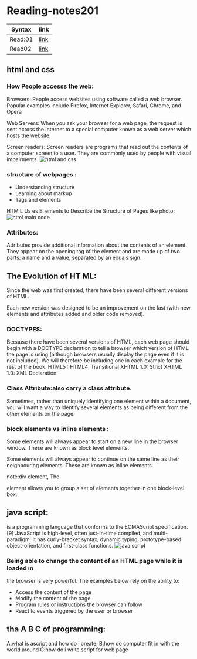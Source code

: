 # Reading-notes201
| Syntax  | link|
| ----------- | ----------- |
| Read:01     | [link](README.md)|
| Read02     | [link](class02.md)|

## html and css

### How People accesss the web:
Browsers:
People access websites using
software called a web browser.
Popular examples include
Firefox, Internet Explorer, Safari,
Chrome, and Opera

Web Servers:
When you ask your browser for
a web page, the request is sent
across the Internet to a special
computer known as a web
server which hosts the website.

Screen readers:
Screen readers are programs
that read out the contents of a
computer screen to a user. They
are commonly used by people
with visual impairments.
![html and css](https://miro.medium.com/max/792/1*lJ32Bl-lHWmNMUSiSq17gQ.png)

### structure of webpages :
- Understanding structure
- Learning about markup
- Tags and elements

HTM L Us es El ements
to Describe the
Structure of Pages like photo:
![html main code](https://i.pinimg.com/originals/c3/16/b8/c316b804abc25e9b1c509b1a96d5c9f6.jpg)

### Attributes:
Attributes provide additional information
about the contents of an element. They appear
on the opening tag of the element and are
made up of two parts: a name and a value,
separated by an equals sign.

## The Evolution of HT ML:
Since the web was first created, there have
been several different versions of HTML.

Each new version was designed
to be an improvement on the
last (with new elements and
attributes added and older code
removed).

### DOCTYPES:
Because there have been
several versions of HTML, each
web page should begin with a
DOCTYPE declaration to tell a
browser which version of HTML
the page is using (although
browsers usually display the
page even if it is not included).
We will therefore be including
one in each example for the rest
of the book.
HTML5 :<!DOCTYPE html>
HTML4:<!DOCTYPE html PUBLIC
"-//W3C//DTD HTML 4.01 Transitional//EN"
"http://www.w3.org/TR/html4/loose.dtd">
Transitional XHTML 1.0:<!DOCTYPE html PUBLIC
"-//W3C//DTD XHTML 1.0 Transitional//EN"
"http://www.w3.org/TR/xhtml1/DTD/
xhtml1-transitional.dtd">
Strict XHTML 1.0:<!DOCTYPE html PUBLIC
"-//W3C//DTD XHTML 1.0 Strict//EN"
"http://www.w3.org/TR/xhtml1/DTD/
xhtml1-strict.dtd">
XML Declaration:<?xml version="1.0" ?>

### Class Attribute:also carry a class attribute.
Sometimes, rather than uniquely
identifying one element within
a document, you will want a
way to identify several elements
as being different from the
other elements on the page.
### block elements vs inline elements :
Some elements will always
appear to start on a new line in
the browser window. These are
known as block level elements.

Some elements will always
appear to continue on the
same line as their neighbouring
elements. These are known as
inline elements.

note:div element, The <div> element allows you to
group a set of elements together
in one block-level box.

## java script:
 is a programming language that conforms to the ECMAScript specification.[9] JavaScript is high-level, often just-in-time compiled, and multi-paradigm. It has curly-bracket syntax, dynamic typing, prototype-based object-orientation, and first-class functions.
 ![java script](https://4.bp.blogspot.com/-PQHNOWFNS9o/XAkNsyPerCI/AAAAAAAALks/ONXxkKH3lRwskA3cfiqPa-cGKlt8u-l6wCLcBGAs/w1200-h630-p-k-no-nu/javascript.jpg)

 ### Being able to change the content of an HTML page while it is loaded in
the browser is very powerful. The examples below rely on the ability to:
- Access the content of the page
- Modify the content of the page
- Program rules or instructions the browser can follow
- React to events triggered by the user or browser
## tha A B C of programming:
A:what is ascript and how do i create.
B:how do computer fit in with the world around
C:how do i write script for web page
